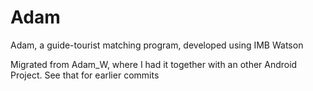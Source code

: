 # Adam
Adam, a guide-tourist matching program, developed using IMB Watson  

   
 Migrated from Adam_W, where I had it together with an other Android Project. See that for earlier commits
